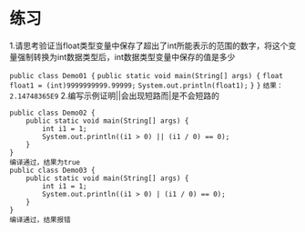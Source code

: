 # 练习

1.请思考验证当float类型变量中保存了超出了int所能表示的范围的数字，将这个变量强制转换为int数据类型后，int数据类型变量中保存的值是多少

`public class Demo01 {`
    `public static void main(String[] args) {`
        `float float1 = (int)9999999999.99999;`
        `System.out.println(float1);`
    `}`
`}`
`结果：2.14748365E9`
2.编写示例证明||会出现短路而|是不会短路的   

```
public class Demo02 {
    public static void main(String[] args) {
        int i1 = 1;
        System.out.println((i1 > 0) || (i1 / 0) == 0);
    }
}
编译通过，结果为true
public class Demo03 {
    public static void main(String[] args) {
        int i1 = 1;
        System.out.println((i1 > 0) | (i1 / 0) == 0);
    }
}
编译通过，结果报错
```

